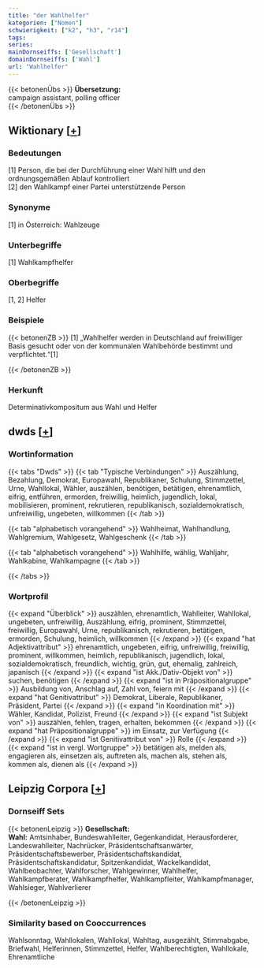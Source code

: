 ```yaml
---
title: "der Wahlhelfer"
kategorien: ["Nomen"]
schwierigkeit: ["k2", "h3", "r14"]
tags:
series:
mainDornseiffs: ['Gesellschaft']
domainDornseiffs: ['Wahl']
url: "Wahlhelfer"
---
```


{{< betonenÜbs >}}
**Übersetzung:**  
campaign assistant, polling officer  
{{< /betonenÜbs >}}

## Wiktionary [[+](https://de.wiktionary.org/wiki/Wahlhelfer)]

### Bedeutungen
[1] Person, die bei der Durchführung einer Wahl hilft und den ordnungsgemäßen Ablauf kontrolliert  
[2] den Wahlkampf einer Partei unterstützende Person  

### Synonyme
[1] in Österreich: Wahlzeuge  

### Unterbegriffe
[1] Wahlkampfhelfer  

### Oberbegriffe
[1, 2] Helfer  

### Beispiele
{{< betonenZB >}}
[1] „Wahlhelfer werden in Deutschland auf freiwilliger Basis gesucht oder von der kommunalen Wahlbehörde bestimmt und verpflichtet.“[1]  

{{< /betonenZB >}}
### Herkunft
Determinativkompositum aus Wahl und Helfer  



## dwds [[+](https://www.dwds.de/wb/Wahlhelfer)]

### Wortinformation
{{< tabs "Dwds" >}}
{{< tab "Typische Verbindungen" >}}
Auszählung, Bezahlung, Demokrat, Europawahl, Republikaner, Schulung, Stimmzettel, Urne, Wahllokal, Wähler, auszählen, benötigen, betätigen, ehrenamtlich, eifrig, entführen, ermorden, freiwillig, heimlich, jugendlich, lokal, mobilisieren, prominent, rekrutieren, republikanisch, sozialdemokratisch, unfreiwillig, ungebeten, willkommen
{{< /tab >}}

{{< tab "alphabetisch vorangehend" >}}
Wahlheimat, Wahlhandlung, Wahlgremium, Wahlgesetz, Wahlgeschenk
{{< /tab >}}

{{< tab "alphabetisch vorangehend" >}}
Wahlhilfe, wählig, Wahljahr, Wahlkabine, Wahlkampagne
{{< /tab >}}

{{< /tabs >}}

### Wortprofil
{{< expand "Überblick" >}} auszählen, ehrenamtlich, Wahlleiter, Wahllokal, ungebeten, unfreiwillig, Auszählung, eifrig, prominent, Stimmzettel, freiwillig, Europawahl, Urne, republikanisch, rekrutieren, betätigen, ermorden, Schulung, heimlich, willkommen {{< /expand >}}
{{< expand "hat Adjektivattribut" >}} ehrenamtlich, ungebeten, eifrig, unfreiwillig, freiwillig, prominent, willkommen, heimlich, republikanisch, jugendlich, lokal, sozialdemokratisch, freundlich, wichtig, grün, gut, ehemalig, zahlreich, japanisch {{< /expand >}}
{{< expand "ist Akk./Dativ-Objekt von" >}} suchen, benötigen {{< /expand >}}
{{< expand "ist in Präpositionalgruppe" >}} Ausbildung von, Anschlag auf, Zahl von, feiern mit {{< /expand >}}
{{< expand "hat Genitivattribut" >}} Demokrat, Liberale, Republikaner, Präsident, Partei {{< /expand >}}
{{< expand "in Koordination mit" >}} Wähler, Kandidat, Polizist, Freund {{< /expand >}}
{{< expand "ist Subjekt von" >}} auszählen, fehlen, tragen, erhalten, bekommen {{< /expand >}}
{{< expand "hat Präpositionalgruppe" >}} im Einsatz, zur Verfügung {{< /expand >}}
{{< expand "ist Genitivattribut von" >}} Rolle {{< /expand >}}
{{< expand "ist in vergl. Wortgruppe" >}} betätigen als, melden als, engagieren als, einsetzen als, auftreten als, machen als, stehen als, kommen als, dienen als {{< /expand >}}

## Leipzig Corpora [[+](https://corpora.uni-leipzig.de/en/res?word=Wahlhelfer&corpusId=deu_newscrawl-public_2018)]

### Dornseiff Sets
{{< betonenLeipzig >}}
**Gesellschaft:**  
**Wahl:** Amtsinhaber, Bundeswahlleiter, Gegenkandidat, Herausforderer, Landeswahlleiter, Nachrücker, Präsidentschaftsanwärter, Präsidentschaftsbewerber, Präsidentschaftskandidat, Präsidentschaftskandidatur, Spitzenkandidat, Wackelkandidat, Wahlbeobachter, Wahlforscher, Wahlgewinner, Wahlhelfer, Wahlkampfberater, Wahlkampfhelfer, Wahlkampfleiter, Wahlkampfmanager, Wahlsieger, Wahlverlierer  

{{< /betonenLeipzig >}}

### Similarity based on Cooccurrences
Wahlsonntag, Wahllokalen, Wahllokal, Wahltag, ausgezählt, Stimmabgabe, Briefwahl, Helferinnen, Stimmzettel, Helfer, Wahlberechtigten, Wahllokale, Ehrenamtliche

